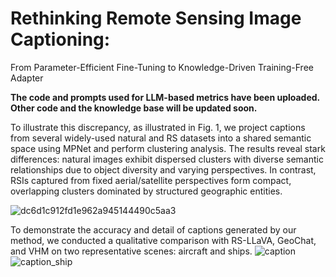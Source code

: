 # Rethinking Remote Sensing Image Captioning:
From Parameter-Efficient Fine-Tuning to
Knowledge-Driven Training-Free Adapter

**The code and prompts used for LLM-based metrics have been uploaded. Other code and the knowledge base will be updated  soon.**

To illustrate this discrepancy, as illustrated in Fig. 1, we project captions from several widely-used natural and RS
datasets into a shared semantic space using MPNet and perform clustering analysis.  The results reveal stark differences:
natural images exhibit dispersed clusters with diverse semantic relationships due to object diversity and varying perspectives.
In contrast, RSIs captured from fixed aerial/satellite perspectives form compact, overlapping clusters dominated by structured geographic entities.

![dc6d1c912fd1e962a945144490c5aa3](https://github.com/user-attachments/assets/9ca5bf0f-4360-49ba-9726-a4cd35d37ccc)

To demonstrate the accuracy and detail of captions generated by our method, we conducted a qualitative comparison with RS-LLaVA, GeoChat, and VHM on two representative scenes: aircraft and ships.
![caption](https://github.com/user-attachments/assets/0ca1fec9-4a24-4606-ae82-488e89e8abac)
![caption_ship](https://github.com/user-attachments/assets/5365ef5c-d901-4513-b0e3-f5ef3d02af08)
